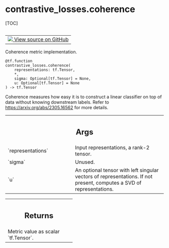 <!-- lint-g3mark -->

# contrastive_losses.coherence

[TOC]

<!-- Insert buttons and diff -->

<table class="tfo-notebook-buttons tfo-api nocontent" align="left">
<td>
  <a target="_blank" href="https://github.com/tensorflow/gnn/tree/master/tensorflow_gnn/models/contrastive_losses/metrics.py#L184-L213">
    <img src="https://www.tensorflow.org/images/GitHub-Mark-32px.png" />
    View source on GitHub
  </a>
</td>
</table>

Coherence metric implementation.

<pre class="devsite-click-to-copy prettyprint lang-py tfo-signature-link">
<code>@tf.function</code>
<code>contrastive_losses.coherence(
    representations: tf.Tensor,
    *,
    sigma: Optional[tf.Tensor] = None,
    u: Optional[tf.Tensor] = None
) -> tf.Tensor
</code></pre>

<!-- Placeholder for "Used in" -->

Coherence measures how easy it is to construct a linear classifier on top of
data without knowing downstream labels. Refer to
<https://arxiv.org/abs/2305.16562> for more details.

<!-- Tabular view -->

 <table class="responsive fixed orange">
<colgroup><col width="214px"><col></colgroup>
<tr><th colspan="2"><h2 class="add-link">Args</h2></th></tr>

<tr>
<td>
`representations`<a id="representations"></a>
</td>
<td>
Input representations, a rank-2 tensor.
</td>
</tr><tr>
<td>
`sigma`<a id="sigma"></a>
</td>
<td>
Unused.
</td>
</tr><tr>
<td>
`u`<a id="u"></a>
</td>
<td>
An optional tensor with left singular vectors of representations. If not
present, computes a SVD of representations.
</td>
</tr>
</table>

<!-- Tabular view -->

 <table class="responsive fixed orange">
<colgroup><col width="214px"><col></colgroup>
<tr><th colspan="2"><h2 class="add-link">Returns</h2></th></tr>
<tr class="alt">
<td colspan="2">
Metric value as scalar `tf.Tensor`.
</td>
</tr>

</table>

